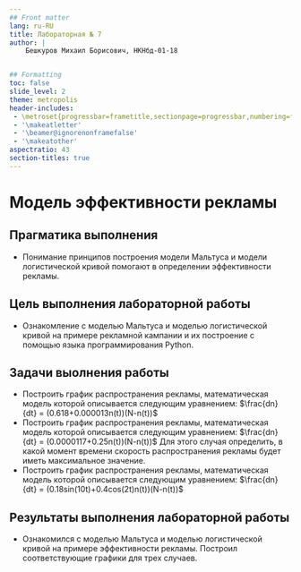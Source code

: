 ```yaml
---
## Front matter
lang: ru-RU
title: Лабораторная № 7
author: |
	Бешкуров Михаил Борисович, НКНбд-01-18


## Formatting
toc: false
slide_level: 2
theme: metropolis
header-includes: 
 - \metroset{progressbar=frametitle,sectionpage=progressbar,numbering=fraction}
 - '\makeatletter'
 - '\beamer@ignorenonframefalse'
 - '\makeatother'
aspectratio: 43
section-titles: true
---
```


# Модель эффективности рекламы

## Прагматика выполнения

- Понимание принципов построения модели Мальтуса и модели логистической кривой помогают в определении эффективности рекламы.

## Цель выполнения лабораторной работы

- Ознакомление с моделью Мальтуса и моделью логистической кривой на примере рекламной кампании  и их построение с помощью языка программирования Python. 

## Задачи выолнения работы

- Построить график распространения рекламы, математическая модель которой описывается следующим уравнением: $\frac{dn}{dt} = (0.618+0.000013n(t))(N-n(t))$
- Построить график распространения рекламы, математическая модель которой описывается следующим уравнением: $\frac{dn}{dt} = (0.0000117+0.25n(t))(N-n(t))$ 
Для этого случая определить, в какой момент времени скорость распространения рекламы будет иметь максимальное значение.
- Построить график распространения рекламы, математическая модель которой описывается следующим уравнением: $\frac{dn}{dt} = (0.18sin(10t)+0.4cos(2t)n(t))(N-n(t))$

## Результаты выполнения лабораторной работы

- Ознакомился с моделью Мальтуса и моделью логистической кривой на примере эффективности рекламы. Построил соответствующие графики для трех случаев.
